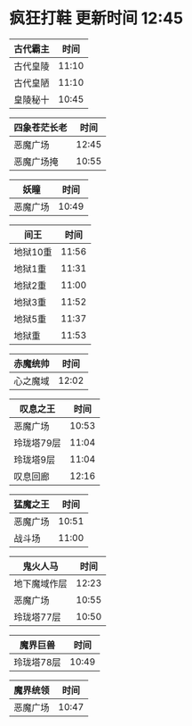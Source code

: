 # 疯狂打鞋 更新时间 12:45

| 古代霸主   | 时间    |
|--------|-------|
| 古代皇陵 | 11:10 |
| 古代皇陋 | 11:10 |
| 皇陵秘十 | 10:45 |

| 四象苍茫长老   | 时间    |
|--------|-------|
| 恶魔广场 | 12:45 |
| 恶魔广场掩 | 10:55 |

| 妖瞳   | 时间    |
|--------|-------|
| 恶魔广场 | 10:49 |

| 间王   | 时间    |
|--------|-------|
| 地狱10重 | 11:56 |
| 地狱1重 | 11:31 |
| 地狱2重 | 11:00 |
| 地狱3重 | 11:52 |
| 地狱5重 | 11:37 |
| 地狱重 | 11:53 |

| 赤魔统帅   | 时间    |
|--------|-------|
| 心之魔域 | 12:02 |

| 叹息之王   | 时间    |
|--------|-------|
| 恶魔广场 | 10:53 |
| 玲珑塔79层 | 11:04 |
| 玲珑塔9层 | 11:04 |
| 叹息回廊 | 12:16 |

| 猛魔之王   | 时间    |
|--------|-------|
| 恶魔广场 | 10:51 |
| 战斗场 | 11:00 |

| 鬼火人马   | 时间    |
|--------|-------|
| 地下魔域作层 | 12:23 |
| 恶魔广场 | 10:55 |
| 玲珑塔77层 | 10:50 |

| 魔界巨兽   | 时间    |
|--------|-------|
| 玲珑塔78层 | 10:49 |

| 魔界统领   | 时间    |
|--------|-------|
| 恶魔广场 | 10:47 |